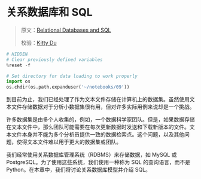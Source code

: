 # 关系数据库和 SQL

> 原文：[Relational Databases and SQL](https://www.textbook.ds100.org/ch/09/sql_intro.html)
> 
> 校验：[Kitty Du](https://github.com/miaoxiaozui2017)

```python
# HIDDEN
# Clear previously defined variables
%reset -f

# Set directory for data loading to work properly
import os
os.chdir(os.path.expanduser('~/notebooks/09'))

```

到目前为止，我们已经处理了作为文本文件存储在计算机上的数据集。虽然使用文本文件存储数据对于分析小数据集很有用，但对许多实际用例来说却是一个挑战。

许多数据集是由多个人收集的，例如，一个数据科学家团队。但是，如果数据存储在文本文件中，那么团队可能需要在每次更新数据时发送和下载新版本的文件。文本文件本身并不能为多个分析员提供一致的数据检索点。这个问题，以及其他问题，使得文本文件难以用于更大的数据集或团队。

我们经常使用关系数据库管理系统（RDBMS）来存储数据，如 MySQL 或 PostgreSQL。为了使用这些系统，我们使用一种称为 SQL 的查询语言，而不是 Python。在本章中，我们将讨论关系数据库模型并介绍 SQL。
